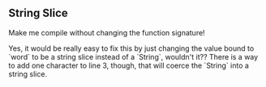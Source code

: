 ## String Slice

Make me compile without changing the function signature!

<div class="hint">
  Yes, it would be really easy to fix this by just changing the value bound to `word` to be a string slice instead of a `String`, wouldn't it??
  There is a way to add one character to line 3, though, that will coerce the `String` into a string slice.
</div>
